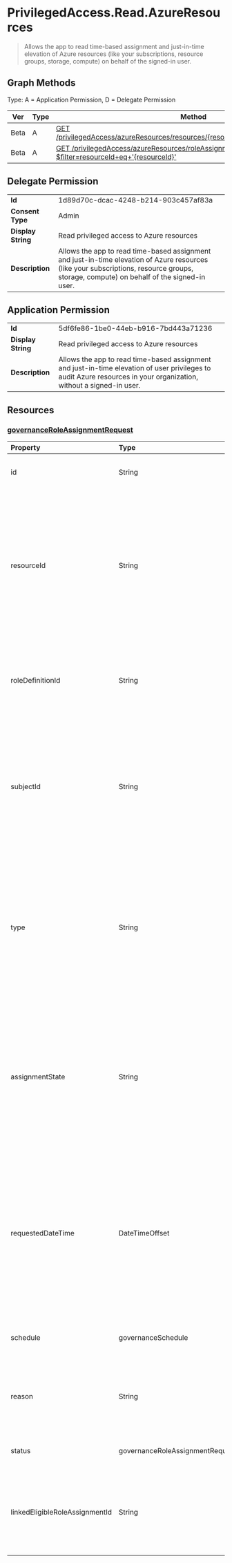 # PrivilegedAccess.Read.AzureResources

> Allows the app to read time-based assignment and just-in-time elevation of Azure resources (like your subscriptions, resource groups, storage, compute) on behalf of the signed-in user.
## Graph Methods

Type: A = Application Permission, D = Delegate Permission

|Ver|Type|Method|
|-------|----|------|
|Beta|A|[GET /privilegedAccess/azureResources/resources/{resourceId}/roleAssignmentRequests](https://docs.microsoft.com/graph/api/governanceroleassignmentrequest-list?view=graph-rest-beta&tabs=http)|
|Beta|A|[GET /privilegedAccess/azureResources/roleAssignmentRequests?$filter=resourceId+eq+'{resourceId}'](https://docs.microsoft.com/graph/api/governanceroleassignmentrequest-list?view=graph-rest-beta&tabs=http)|
## Delegate Permission
|||
|-|-|
|**Id**|1d89d70c-dcac-4248-b214-903c457af83a|
|**Consent Type**|Admin|
|**Display String**|Read privileged access to Azure resources|
|**Description**|Allows the app to read time-based assignment and just-in-time elevation of Azure resources (like your subscriptions, resource groups, storage, compute) on behalf of the signed-in user.|
## Application Permission
|||
|-|-|
|**Id**|5df6fe86-1be0-44eb-b916-7bd443a71236|
|**Display String**|Read privileged access to Azure resources|
|**Description**|Allows the app to read time-based assignment and just-in-time elevation of user privileges to audit Azure resources in your organization, without a signed-in user.|
## Resources
### [governanceRoleAssignmentRequest ](https://docs.microsoft.com/graph/api/resources/governanceroleassignmentrequest?view=graph-rest-1.0&tabs=http)
| Property                    | Type            |Description|
|:--------------------------|:--------------|:----------|
|id                         |String         |The identifier of the role assignment request.|
|resourceId                 |String         |Required. The unique identifier of the Azure resource that is associated with the role assignment request. Azure resources can include subscriptions, resource groups, virtual machines, and SQL databases.|
|roleDefinitionId           |String         |Required. The identifier of the Azure role definition that the role assignment request is associated with.|
|subjectId                  |String         |Required. The unique identifier of the principal or subject that the role assignment request is associated with. Principals can be users, groups, or service principals.|
|type                       |String        |Required. Representing the type of the operation on the role assignment. The possible values are: `AdminAdd` , `UserAdd` , `AdminUpdate` , `AdminRemove` , `UserRemove` , `UserExtend` , `AdminExtend` , `UserRenew` , `AdminRenew`.|
|assignmentState|String  |Required. The state of the assignment. The possible values are: `Eligible` (for eligible assignment),  `Active` (if it is directly assigned), `Active` (by administrators, or activated on an eligible assignment by the users).|
|requestedDateTime          |DateTimeOffset |Read-only. The request create time. The Timestamp type represents date and time information using ISO 8601 format and is always in UTC time. For example, midnight UTC on Jan 1, 2014 is `2014-01-01T00:00:00Z`|
|schedule                   |governanceSchedule|The schedule object of the role assignment request.|
|reason                     |String         |A message provided by users and administrators when create the request about why it is needed.|
|status                     |governanceRoleAssignmentRequestStatus         |The status of the role assignment request.|
|linkedEligibleRoleAssignmentId|String        |If this is a request for role activation, it represents the id of the `eligible assignment` being referred; Otherwise, the value is `null`. |

